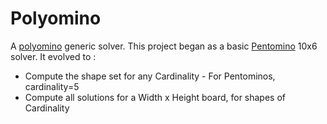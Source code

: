 # Polyomino

A [polyomino](https://en.wikipedia.org/wiki/Polyomino) generic solver. 
This project began as a basic [Pentomino](https://en.wikipedia.org/wiki/Pentomino) 10x6 solver.
It evolved to :

* Compute the shape set for any Cardinality - For Pentominos, cardinality=5
* Compute all solutions for a Width x Height board, for shapes of Cardinality

